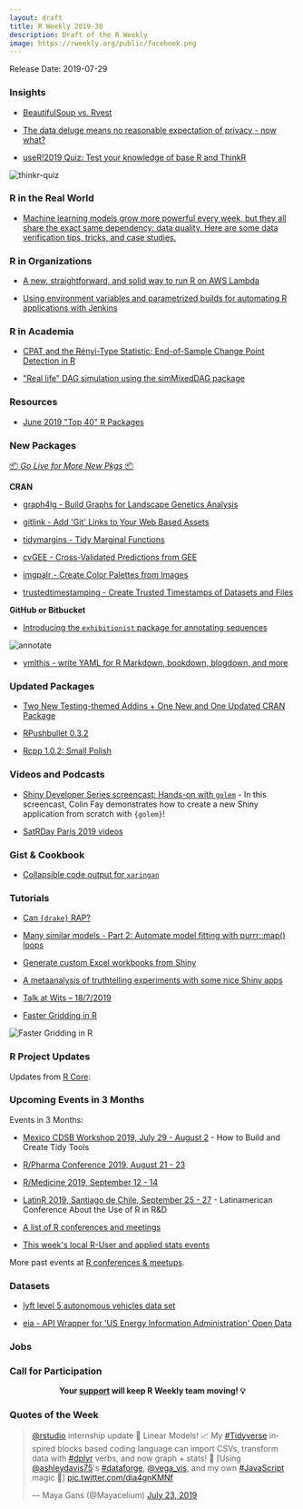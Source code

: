 ```yaml
---
layout: draft
title: R Weekly 2019-30
description: Draft of the R Weekly
image: https://rweekly.org/public/facebook.png
---
```


Release Date: 2019-07-29


### Insights

+ [BeautifulSoup vs. Rvest](https://theautomatic.net/2019/07/23/beautifulsoup-vs-rvest/)

+ [The data deluge means no reasonable expectation of privacy - now what?](https://simplystatistics.org/2019/07/23/the-data-deluge-means-no-reasonable-expectation-of-privacy-no-what/)

+ [useR!2019 Quiz: Test your knowledge of base R and ThinkR](https://rtask.thinkr.fr/blog/user2019-quizz-test-your-knowledge-of-base-r-and-thinkr/)

![thinkr-quiz](https://raw.githubusercontent.com/rweekly/image/master/2019/30/thinkr-quiz.png)

### R in the Real World

+ [Machine learning models grow more powerful every week, but they all share the exact same dependency: data quality.  Here are some data verification tips, tricks, and case studies.](https://appsilon.com/data-quality/)


###  R in Organizations

+ [A new, straightforward, and  solid way to run R on AWS Lambda](http://enhancedatascience.com/2019/07/09/how-to-use-r-in-aws-lambda/)

+ [Using environment variables and parametrized builds for automating R applications with Jenkins](https://jozef.io/r918-jenkins-pipelines/)


###  R in Academia

+ [CPAT and the Rényi-Type Statistic; End-of-Sample Change Point Detection in R](https://ntguardian.wordpress.com/2019/07/24/cpat-renyi-type-statistic-end-of-sample-change-point-detection-r/)

+ ["Real life" DAG simulation using the simMixedDAG package](https://iyarlin.github.io/2019/07/23/mixed_dag_simulation_using_simmixeddag_package/)

###  Resources

+ [June 2019 "Top 40" R Packages](https://rviews.rstudio.com/2019/07/24/june-2019-top-40-r-packages/)

###  New Packages

<p class="added-hostname"><a href="https://rweekly.org/live" target="_blank" class="externalLink">📦 <i>Go Live for More New Pkgs</i> 📦</a></p>

**CRAN**

+ [graph4lg - Build Graphs for Landscape Genetics Analysis](https://cran.r-project.org/package=graph4lg)

+ [gitlink - Add 'Git' Links to Your Web Based Assets](https://cran.r-project.org/package=gitlink)

+ [tidymargins - Tidy Marginal Functions](https://cran.r-project.org/package=tidymargins)

+ [cvGEE - Cross-Validated Predictions from GEE](https://cran.r-project.org/package=cvGEE)

+ [imgpalr - Create Color Palettes from Images](https://cran.r-project.org/package=imgpalr)

+ [trustedtimestamping - Create Trusted Timestamps of Datasets and Files](https://cran.r-project.org/package=trustedtimestamping)

**GitHub or Bitbucket**

+ [Introducing the `exhibitionist` package for annotating sequences](https://coolbutuseless.github.io/2019/07/24/introducing-the-exhibitionist-package-for-annotating-sequences/)

![annotate](https://raw.githubusercontent.com/rweekly/image/master/2019/30/annotate.png)

+ [ymlthis - write YAML for R Markdown, bookdown, blogdown, and more](https://github.com/r-lib/ymlthis)


### Updated Packages

+ [Two New Testing-themed Addins + One New and One Updated CRAN Package](https://rud.is/b/2019/07/27/two-new-testing-themed-addins-one-new-and-one-updated-cran-package/)

+ [RPushbullet 0.3.2](http://dirk.eddelbuettel.com/blog/2019/07/21#rpushbullet_0.3.2)

+ [Rcpp 1.0.2: Small Polish](http://dirk.eddelbuettel.com/blog/2019/07/25#rcpp_1.0.2)


###  Videos and Podcasts

+ [Shiny Developer Series screencast: Hands-on with `golem`](https://shinydevseries.com/post/golem-demo/) - In this screencast, Colin Fay demonstrates how to create a new Shiny application from scratch with `{golem}`! 

+ [SatRDay Paris 2019 videos](https://www.youtube.com/playlist?list=PLDMpPFwvU_SwdIRsFLuQ1iLOef6hwSv2H)


### Gist & Cookbook

+ [Collapsible code output for `xaringan`](https://gist.github.com/emitanaka/eaa258bb8471c041797ff377704c8505)

###  Tutorials

+ [Can `{drake}` RAP?](https://www.rostrum.blog/2019/07/23/can-drake-rap/)

+ [Many similar models - Part 2: Automate model fitting with purrr::map() loops](https://aosmith.rbind.io/2019/07/22/automate-model-fitting-with-loops/)

+ [Generate custom Excel workbooks from Shiny](https://www.tychobra.com/posts/2019_07_22_excel_report_generation/)

+ [A metaanalysis of truthtelling experiments with some nice Shiny apps](http://www.preferencesfortruthtelling.com/)

+ [Talk at Wits – 18/7/2019](http://ronaldrichman.co.za/2019/07/21/talk-at-wits/)

+ [Faster Gridding in R](http://tkelly.org/2019/07/faster-gridding-in-r/)

![Faster Gridding in R](https://raw.githubusercontent.com/rweekly/image/master/2019/30/faster-gridding.png)

<!--<div class="post-more-begi
n></div><div class="post-more-end"></div>-->

###  R Project Updates

Updates from [R Core](http://developer.r-project.org/blosxom.cgi/R-devel/NEWS):


###  Upcoming Events in 3 Months

Events in 3 Months:

+ [Mexico CDSB Workshop 2019, July 29 - August 2](https://comunidadbioinfo.github.io/post/building-tidy-tools-cdsb-runconf-2019/) - How to Build and Create Tidy Tools

+ [R/Pharma Conference 2019, August 21 - 23](http://rinpharma.com/)

+ [R/Medicine 2019, September 12 - 14](https://r-medicine.com/)

+ [LatinR 2019, Santiago de Chile, September 25 - 27](http://latin-r.com) - Latinamerican Conference About the Use of R in R&D

+ [A list of R conferences and meetings](https://jumpingrivers.github.io/meetingsR/events.html)

+ [This week's local R-User and applied stats events](https://community.rstudio.com/c/irl)


More past events at [R conferences & meetups](https://conf.rweekly.org).


### Datasets

+ [lyft level 5 autonomous vehicles data set](https://level5.lyft.com/dataset/)

+ [eia - API Wrapper for 'US Energy Information Administration' Open Data](https://cran.r-project.org/package=eia)

### Jobs




###  Call for Participation


<p class="hide-support added-hostname support-rweekly" style="text-align: center;font-weight: bold;">Your <a class="non-visited externalLink" href="https://www.patreon.com/rweekly" onclick="pas(this)">support</a> will keep R Weekly team moving! 💡</p>

###  Quotes of the Week

<blockquote class="twitter-tweet"><p lang="en" dir="ltr"><a href="https://twitter.com/rstudio?ref_src=twsrc%5Etfw">@rstudio</a> internship update 🥁 Linear Models! 📈 My <a href="https://twitter.com/hashtag/Tidyverse?src=hash&amp;ref_src=twsrc%5Etfw">#Tidyverse</a> inspired blocks based coding language can import CSVs, transform data with <a href="https://twitter.com/hashtag/dplyr?src=hash&amp;ref_src=twsrc%5Etfw">#dplyr</a> verbs, and now graph + stats! 💪 [Using <a href="https://twitter.com/ashleydavis75?ref_src=twsrc%5Etfw">@ashleydavis75</a>&#39;s <a href="https://twitter.com/hashtag/dataforge?src=hash&amp;ref_src=twsrc%5Etfw">#dataforge</a>, <a href="https://twitter.com/vega_vis?ref_src=twsrc%5Etfw">@vega_vis</a>, and my own <a href="https://twitter.com/hashtag/JavaScript?src=hash&amp;ref_src=twsrc%5Etfw">#JavaScript</a> magic 🦄] <a href="https://t.co/dia4gnKMNf">pic.twitter.com/dia4gnKMNf</a></p>&mdash; Maya Gans (@Mayacelium) <a href="https://twitter.com/Mayacelium/status/1153455719384936449?ref_src=twsrc%5Etfw">July 23, 2019</a></blockquote> <script async src="https://platform.twitter.com/widgets.js" charset="utf-8"></script> 

